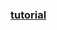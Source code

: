 ### [tutorial](https://blog.hasura.io/the-ultimate-guide-to-writing-dockerfiles-for-go-web-apps-336efad7012c)